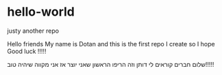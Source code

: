 # hello-world
justy another  repo

Hello friends
My name is Dotan and this is the first repo I create so I hope
Good luck !!!!!


שלום חברים 
קוראים לי דותן וזה הריפו הראשון שאני יוצר אז אני מקווה
שיהיה טוב!!!!!
